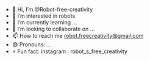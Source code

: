 - 👋 Hi, I’m @Robot-free-creativity
- 👀 I’m interested in robots
- 🌱 I’m currently learning ...
- 💞️ I’m looking to collaborate on ...
- 📫 How to reach me robot.freecreativity@gmail.com
- 😄 Pronouns: ...
- ⚡ Fun fact: instagram : robot_s_free_creativity

<!---
Robot-free-creativity/Robot-free-creativity is a ✨ special ✨ repository because its `README.md` (this file) appears on your GitHub profile.
You can click the Preview link to take a look at your changes.
--->
